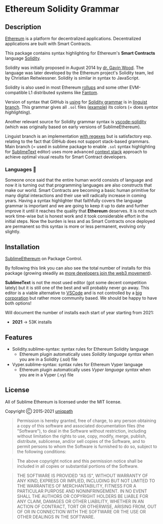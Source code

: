 # Ethereum Solidity Grammar

## Description

[Ethereum][ethereum] is a platform for decentralized applications. Decentralized applications are built with Smart Contracts.

This package contains syntax highlighting for Ethereum's **Smart Contracts** language [Solidity](https://soliditylang.org).

Solidity was initially proposed in August 2014 by [dr. Gavin Wood](https://en.wikipedia.org/wiki/Gavin_Wood). The language was later developed by the Ethereum project's Solidity team, led by Christian Reitwiessner. Solidity is similar in syntax to JavaScript.

Solidity is also used in most Ethereum [rollups](https://l2beat.com/) and some other EVM-compatible L1 distributed systems like [Fantom](https://fantom.foundation/).

[ethereum]: https://www.ethereum.org/

Version of syntax that GitHub is [using](https://github.com/github/linguist/tree/master/vendor/grammars) for [Solidity grammar](https://docs.soliditylang.org/en/latest/grammar.html) is in [linguist branch](https://github.com/davidhq/SublimeEthereum/tree/linguist). This grammar gives all `.sol` files ([example](https://github.com/ethereum/consensus-specs/blob/dev/solidity_deposit_contract/deposit_contract.sol)) its colors (= does _syntax highlighting_).

Another relevant source for Solidity grammar syntax is [vscode-solidity](https://github.com/juanfranblanco/vscode-solidity) (which was originally based on early versions of SublimeEthereum).

Linguist branch is an implementation [with regexes](https://sublime-text-unofficial-documentation.readthedocs.io/en/latest/reference/syntaxdefs.html) but is satisfactory esp. relating to the fact that GitHub does not support stack-based grammars. Main branch (= used in sublime package to enable `.sol` syntax highlighting for [SublimeText](http://www.sublimetext.com/) editor) uses more advanced [context stack](http://www.sublimetext.com/docs/syntax.html) approach to achieve optimal visual results for Smart Contract developers. 

### Languages 👅

Someone once said that the entire human world consists of language and now it is turning out that programming languages are also constructs that make our world. Smart Contracts are becoming a basic human primitive for many digital interactions and their use will radically increase in coming years.  Having a syntax highlighter that faithfully covers the language grammar is important and we are going to keep it up to date and further improve it until it reaches the quality that **Ethereum** deserves. It is not much work time-wise but is honest work and it took considerable effort in the initial steps. Now the burden is less and as Smart Contracts once deployed are permanent so this syntax is more or less permanent, evolving only slightly.

## Installation

[SublimeEthereum](https://packagecontrol.io/packages/Ethereum) on Package Control. 

By following this link you can also see the total number of installs for this package (growing steadily as [more developers join the web3 movement](https://medium.com/electric-capital/electric-capital-developer-report-2021-f37874efea6d)).

**SublimeText** is not the most used editor (got some decent competition lately) but it is still one of the best and will probably never go away. This editor is a viable alternative to [VSCode](https://code.visualstudio.com/) and is not controlled by a [big corporation](https://microsoft.com/) but rather more community based. We should be happy to have both options!

Will document the number of installs each start of year starting from 2021:

- **2021** → 53K installs

[package-control]: https://packagecontrol.io/packages/Ethereum

## Features

* Solidity.sublime-syntax: syntax rules for Ethereum Solidity language
   * Ethereum plugin automatically uses *Solidity language syntax* when you are in a Solidity (.sol) file
* Vyper.sublime-syntax: syntax rules for Ethereum Vyper language
   * Ethereum plugin automatically uses *Vyper language syntax* when you are in a Vyper (.vy) file

## License

All of Sublime Ethereum is licensed under the MIT license.

Copyright Ⓒ 2015-2021 [uniqpath](https://github.com/uniqpath)

> Permission is hereby granted, free of charge, to any person obtaining a copy
> of this software and associated documentation files (the "Software"), to deal
> in the Software without restriction, including without limitation the rights
> to use, copy, modify, merge, publish, distribute, sublicense, and/or sell
> copies of the Software, and to permit persons to whom the Software is
> furnished to do so, subject to the following conditions:

> The above copyright notice and this permission notice shall be included in
> all copies or substantial portions of the Software.

> THE SOFTWARE IS PROVIDED "AS IS", WITHOUT WARRANTY OF ANY KIND, EXPRESS OR
> IMPLIED, INCLUDING BUT NOT LIMITED TO THE WARRANTIES OF MERCHANTABILITY,
> FITNESS FOR A PARTICULAR PURPOSE AND NONINFRINGEMENT. IN NO EVENT SHALL THE
> AUTHORS OR COPYRIGHT HOLDERS BE LIABLE FOR ANY CLAIM, DAMAGES OR OTHER
> LIABILITY, WHETHER IN AN ACTION OF CONTRACT, TORT OR OTHERWISE, ARISING FROM,
> OUT OF OR IN CONNECTION WITH THE SOFTWARE OR THE USE OR OTHER DEALINGS IN
> THE SOFTWARE.
